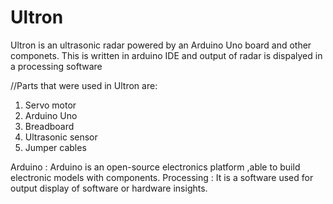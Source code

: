 # Ultron
Ultron is an ultrasonic  radar powered by an Arduino Uno board and other componets.
This is written in arduino IDE and output of radar is dispalyed in a processing software

//Parts that were used in Ultron are:
1. Servo motor
2. Arduino Uno
3. Breadboard
4. Ultrasonic sensor
5. Jumper cables

Arduino : Arduino is an open-source electronics platform ,able to build electronic models with components.
Processing : It is a software used for output display of software or hardware insights.
